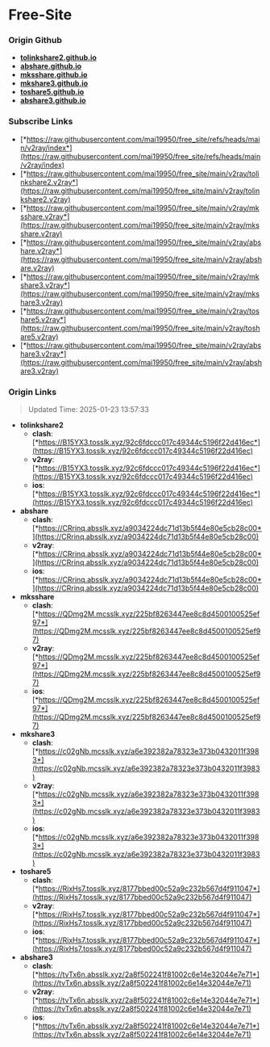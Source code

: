 # Free-Site

### Origin Github

- [**tolinkshare2.github.io**](https://github.com/tolinkshare2/tolinkshare2.github.io)
- [**abshare.github.io**](https://github.com/abshare/abshare.github.io)
- [**mksshare.github.io**](https://github.com/mksshare/mksshare.github.io)
- [**mkshare3.github.io**](https://github.com/mkshare3/mkshare3.github.io)
- [**toshare5.github.io**](https://github.com/toshare5/toshare5.github.io)
- [**abshare3.github.io**](https://github.com/abshare3/abshare3.github.io)

### Subscribe Links

- [*https://raw.githubusercontent.com/mai19950/free_site/refs/heads/main/v2ray/index*](https://raw.githubusercontent.com/mai19950/free_site/refs/heads/main/v2ray/index)
- [*https://raw.githubusercontent.com/mai19950/free_site/main/v2ray/tolinkshare2.v2ray*](https://raw.githubusercontent.com/mai19950/free_site/main/v2ray/tolinkshare2.v2ray)
- [*https://raw.githubusercontent.com/mai19950/free_site/main/v2ray/mksshare.v2ray*](https://raw.githubusercontent.com/mai19950/free_site/main/v2ray/mksshare.v2ray)
- [*https://raw.githubusercontent.com/mai19950/free_site/main/v2ray/abshare.v2ray*](https://raw.githubusercontent.com/mai19950/free_site/main/v2ray/abshare.v2ray)
- [*https://raw.githubusercontent.com/mai19950/free_site/main/v2ray/mkshare3.v2ray*](https://raw.githubusercontent.com/mai19950/free_site/main/v2ray/mkshare3.v2ray)
- [*https://raw.githubusercontent.com/mai19950/free_site/main/v2ray/toshare5.v2ray*](https://raw.githubusercontent.com/mai19950/free_site/main/v2ray/toshare5.v2ray)
- [*https://raw.githubusercontent.com/mai19950/free_site/main/v2ray/abshare3.v2ray*](https://raw.githubusercontent.com/mai19950/free_site/main/v2ray/abshare3.v2ray)

### Origin Links

> Updated Time: 2025-01-23 13:57:33

- **tolinkshare2**
  - **clash**: [*https://B15YX3.tosslk.xyz/92c6fdccc017c49344c5196f22d416ec*](https://B15YX3.tosslk.xyz/92c6fdccc017c49344c5196f22d416ec)
  - **v2ray**: [*https://B15YX3.tosslk.xyz/92c6fdccc017c49344c5196f22d416ec*](https://B15YX3.tosslk.xyz/92c6fdccc017c49344c5196f22d416ec)
  - **ios**: [*https://B15YX3.tosslk.xyz/92c6fdccc017c49344c5196f22d416ec*](https://B15YX3.tosslk.xyz/92c6fdccc017c49344c5196f22d416ec)
- **abshare**
  - **clash**: [*https://CRrinq.absslk.xyz/a9034224dc71d13b5f44e80e5cb28c00*](https://CRrinq.absslk.xyz/a9034224dc71d13b5f44e80e5cb28c00)
  - **v2ray**: [*https://CRrinq.absslk.xyz/a9034224dc71d13b5f44e80e5cb28c00*](https://CRrinq.absslk.xyz/a9034224dc71d13b5f44e80e5cb28c00)
  - **ios**: [*https://CRrinq.absslk.xyz/a9034224dc71d13b5f44e80e5cb28c00*](https://CRrinq.absslk.xyz/a9034224dc71d13b5f44e80e5cb28c00)
- **mksshare**
  - **clash**: [*https://QDmg2M.mcsslk.xyz/225bf8263447ee8c8d4500100525ef97*](https://QDmg2M.mcsslk.xyz/225bf8263447ee8c8d4500100525ef97)
  - **v2ray**: [*https://QDmg2M.mcsslk.xyz/225bf8263447ee8c8d4500100525ef97*](https://QDmg2M.mcsslk.xyz/225bf8263447ee8c8d4500100525ef97)
  - **ios**: [*https://QDmg2M.mcsslk.xyz/225bf8263447ee8c8d4500100525ef97*](https://QDmg2M.mcsslk.xyz/225bf8263447ee8c8d4500100525ef97)
- **mkshare3**
  - **clash**: [*https://c02gNb.mcsslk.xyz/a6e392382a78323e373b0432011f3983*](https://c02gNb.mcsslk.xyz/a6e392382a78323e373b0432011f3983)
  - **v2ray**: [*https://c02gNb.mcsslk.xyz/a6e392382a78323e373b0432011f3983*](https://c02gNb.mcsslk.xyz/a6e392382a78323e373b0432011f3983)
  - **ios**: [*https://c02gNb.mcsslk.xyz/a6e392382a78323e373b0432011f3983*](https://c02gNb.mcsslk.xyz/a6e392382a78323e373b0432011f3983)
- **toshare5**
  - **clash**: [*https://RixHs7.tosslk.xyz/8177bbed00c52a9c232b567d4f911047*](https://RixHs7.tosslk.xyz/8177bbed00c52a9c232b567d4f911047)
  - **v2ray**: [*https://RixHs7.tosslk.xyz/8177bbed00c52a9c232b567d4f911047*](https://RixHs7.tosslk.xyz/8177bbed00c52a9c232b567d4f911047)
  - **ios**: [*https://RixHs7.tosslk.xyz/8177bbed00c52a9c232b567d4f911047*](https://RixHs7.tosslk.xyz/8177bbed00c52a9c232b567d4f911047)
- **abshare3**
  - **clash**: [*https://tvTx6n.absslk.xyz/2a8f502241f81002c6e14e32044e7e71*](https://tvTx6n.absslk.xyz/2a8f502241f81002c6e14e32044e7e71)
  - **v2ray**: [*https://tvTx6n.absslk.xyz/2a8f502241f81002c6e14e32044e7e71*](https://tvTx6n.absslk.xyz/2a8f502241f81002c6e14e32044e7e71)
  - **ios**: [*https://tvTx6n.absslk.xyz/2a8f502241f81002c6e14e32044e7e71*](https://tvTx6n.absslk.xyz/2a8f502241f81002c6e14e32044e7e71)

